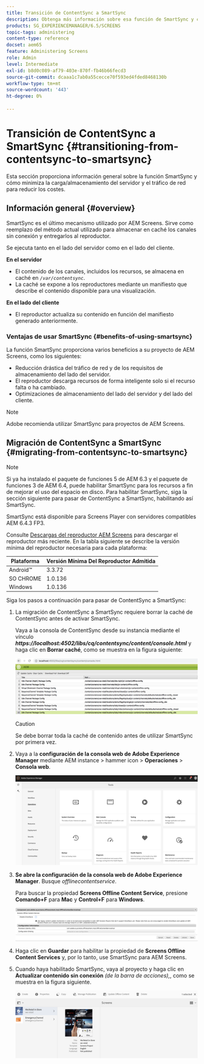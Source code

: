 ```yaml
---
title: Transición de ContentSync a SmartSync
description: Obtenga más información sobre esa función de SmartSync y cómo puede realizar la transición de ContentSync a SmartSync.
products: SG_EXPERIENCEMANAGER/6.5/SCREENS
topic-tags: administering
content-type: reference
docset: aem65
feature: Administering Screens
role: Admin
level: Intermediate
exl-id: b8d0c089-af79-403e-870f-fb46b66fecd3
source-git-commit: dcaaa1c7ab0a55cecce70f593ed4fded8468130b
workflow-type: tm+mt
source-wordcount: '443'
ht-degree: 0%

---
```


# Transición de ContentSync a SmartSync {#transitioning-from-contentsync-to-smartsync}

Esta sección proporciona información general sobre la función SmartSync y cómo minimiza la carga/almacenamiento del servidor y el tráfico de red para reducir los costes.

## Información general {#overview}

SmartSync es el último mecanismo utilizado por AEM Screens. Sirve como reemplazo del método actual utilizado para almacenar en caché los canales sin conexión y entregarlos al reproductor.

Se ejecuta tanto en el lado del servidor como en el lado del cliente.

**En el servidor**

* El contenido de los canales, incluidos los recursos, se almacena en caché en *`/var/contentsync`*.
* La caché se expone a los reproductores mediante un manifiesto que describe el contenido disponible para una visualización.

**En el lado del cliente**

* El reproductor actualiza su contenido en función del manifiesto generado anteriormente.

### Ventajas de usar SmartSync {#benefits-of-using-smartsync}

La función SmartSync proporciona varios beneficios a su proyecto de AEM Screens, como los siguientes:

* Reducción drástica del tráfico de red y de los requisitos de almacenamiento del lado del servidor.
* El reproductor descarga recursos de forma inteligente solo si el recurso falta o ha cambiado.
* Optimizaciones de almacenamiento del lado del servidor y del lado del cliente.

>[!NOTE]
>
>Adobe recomienda utilizar SmartSync para proyectos de AEM Screens.

## Migración de ContentSync a SmartSync {#migrating-from-contentsync-to-smartsync}

>[!NOTE]
>
>Si ya ha instalado el paquete de funciones 5 de AEM 6.3 y el paquete de funciones 3 de AEM 6.4, puede habilitar SmartSync para los recursos a fin de mejorar el uso del espacio en disco. Para habilitar SmartSync, siga la sección siguiente para pasar de ContentSync a SmartSync, habilitando así SmartSync.
>
>SmartSync está disponible para Screens Player con servidores compatibles AEM 6.4.3 FP3.
>
>Consulte [Descargas del reproductor AEM Screens](https://download.macromedia.com/screens/) para descargar el reproductor más reciente. En la tabla siguiente se describe la versión mínima del reproductor necesaria para cada plataforma:

| **Plataforma** | **Versión Mínima Del Reproductor Admitida** |
|---|---|
| Android™ | 3.3.72 |
| SO CHROME | 1.0.136 |
| Windows | 1.0.136 |

Siga los pasos a continuación para pasar de ContentSync a SmartSync:

1. La migración de ContentSync a SmartSync requiere borrar la caché de ContentSync antes de activar SmartSync.

   Vaya a la consola de ContentSync desde su instancia mediante el vínculo ***https://localhost:4502/libs/cq/contentsync/content/console.html*** y haga clic en **Borrar caché**, como se muestra en la figura siguiente:

   ![clear_contesync_cache](assets/clear_contesync_cache.png)

   >[!CAUTION]
   >
   >Se debe borrar toda la caché de contenido antes de utilizar SmartSync por primera vez.

1. Vaya a la **configuración de la consola web de Adobe Experience Manager** mediante AEM instance > hammer icon > **Operaciones** > **Consola web**.

   ![screen_shot_2019-02-11at15339pm](assets/screen_shot_2019-02-11at15339pm.png)

1. **Se abre la configuración de la consola web de Adobe Experience Manager**. Busque *offlinecontentservice*.

   Para buscar la propiedad **Screens Offline Content Service**, presione **Comando+F** para **Mac** y **Control+F** para **Windows**.

   ![screen_shot_2019-02-19at22643pm](assets/screen_shot_2019-02-19at22643pm.png)

1. Haga clic en **Guardar** para habilitar la propiedad de **Screens Offline Content Services** y, por lo tanto, use SmartSync para AEM Screens.
1. Cuando haya habilitado SmartSync, vaya al proyecto y haga clic en **Actualizar contenido sin conexión** *(de la barra de acciones),*, como se muestra en la figura siguiente.

   ![screen_shot_2019-02-25at102605am](assets/screen_shot_2019-02-25at102605am.png)
